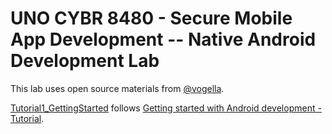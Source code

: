 # UNO CYBR 8480 - Secure Mobile App Development -- Native Android Development Lab

This lab uses open source materials from [@vogella](https://github.com/vogellacompany).

[Tutorial1_GettingStarted](./Tutorial1_GettingStarted) follows [Getting started with Android development - Tutorial](http://www.vogella.com/tutorials/Android/article.html).
